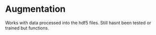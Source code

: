 # Augmentation
Works with data processed into the hdf5 files.
Still hasnt been tested or trained but functions.
